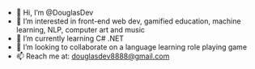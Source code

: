 - 👋 Hi, I’m @DouglasDev
- 👀 I’m interested in front-end web dev, gamified education, machine learning, NLP, computer art and music
- 🌱 I’m currently learning C# .NET
- 💞️ I’m looking to collaborate on a language learning role playing game
- 📫 Reach me at: douglasdev8888@gmail.com
